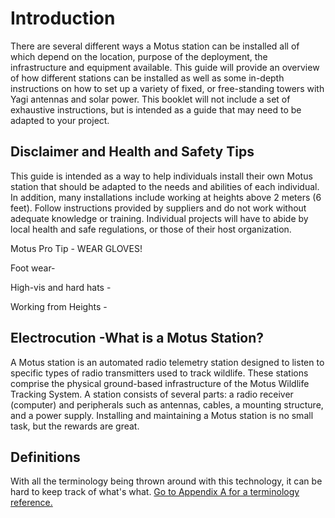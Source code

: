 
# Introduction

There are several different ways a Motus station can be installed all of
which depend on the location, purpose of the deployment, the
infrastructure and equipment available. This guide will provide an
overview of how different stations can be installed as well as some
in-depth instructions on how to set up a variety of fixed, or
free-standing towers with Yagi antennas and solar power. This booklet
will not include a set of exhaustive instructions, but is intended as a
guide that may need to be adapted to your project.

## Disclaimer and Health and Safety Tips

This guide is intended as a way to help individuals install their own
Motus station that should be adapted to the needs and abilities of each
individual. In addition, many installations include working at heights
above 2 meters (6 feet). Follow instructions provided by suppliers and
do not work without adequate knowledge or training. Individual projects
will have to abide by local health and safe regulations, or those of
their host organization.

Motus Pro Tip - WEAR GLOVES!

Foot wear-

High-vis and hard hats -

Working from Heights -

## Electrocution -What is a Motus Station?

A Motus station is an automated radio telemetry station designed to
listen to specific types of radio transmitters used to track wildlife.
These stations comprise the physical ground-based infrastructure of the
Motus Wildlife Tracking System. A station consists of several parts: a
radio receiver (computer) and peripherals such as antennas, cables, a
mounting structure, and a power supply. Installing and maintaining a
Motus station is no small task, but the rewards are great.

## Definitions

With all the terminology being thrown around with this technology, it
can be hard to keep track of what's what. [Go to Appendix A for a
terminology reference.](#_otprdi34k95o)
